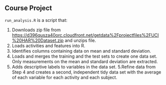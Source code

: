 ## Course Project

`run_analysis.R` is a script that:

1. Downloads zip file from <https://d396qusza40orc.cloudfront.net/getdata%2Fprojectfiles%2FUCI%20HAR%20Dataset.zip> and unzips file.
2. Loads activities and features into R.
3. Identifies columns containing data on mean and standard deviation.
4. Loads and merges the training and the test sets to create one data set. Only measurements on the mean and standard deviation are extracted.
5. Adds descriptive labels to variables in the data set.
5.Refine data from Step 4 and creates a second, independent tidy data set with the average of each variable for each activity and each subject.


